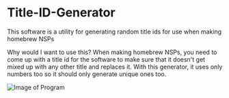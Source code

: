 # Title-ID-Generator
This software is a utility for generating random title ids for use when making homebrew NSPs

Why would I want to use this? 
When making homebrew NSPs, you need to come up with a title id for the software to make sure that it doesn't get mixed up with any other title and replaces it. With this generator, it uses only numbers too so it should only generate unique ones too. 

![Image of Program](https://github.com/Enspiron/Title-ID-Generator/blob/master/screenshots/Main.PNG
)
